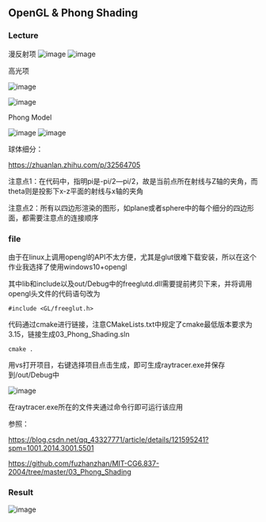 ## OpenGL & Phong Shading

### Lecture

漫反射项
![image](https://user-images.githubusercontent.com/76250553/182794859-48b1bdd0-9a2d-494d-afde-ed0ccefa5de7.png)
![image](https://user-images.githubusercontent.com/76250553/182794950-1260fcbf-946a-48a3-ab1c-a67b7cc80516.png)

高光项

![image](https://user-images.githubusercontent.com/76250553/182794996-3fd75e59-dd2b-4dc0-b4c4-ab26143f0ce9.png)

![image](https://user-images.githubusercontent.com/76250553/182795065-cf630d5f-16f6-43ea-a001-378f5475b6d5.png)

Phong Model

![image](https://user-images.githubusercontent.com/76250553/182795121-25bdd319-67e7-44ec-a9b6-83147a1239b3.png)
![image](https://user-images.githubusercontent.com/76250553/182795780-16cd9029-02b2-403c-8345-d864315e29b8.png)

球体细分：

https://zhuanlan.zhihu.com/p/32564705

注意点1：在代码中，指明pi是-pi/2—pi/2，故是当前点所在射线与Z轴的夹角，而theta则是投影下x-z平面的射线与x轴的夹角

注意点2：所有以四边形渲染的图形，如plane或者sphere中的每个细分的四边形面，都需要注意点的连接顺序

### file

由于在linux上调用opengl的API不太方便，尤其是glut很难下载安装，所以在这个作业我选择了使用windows10+opengl

其中lib和include以及out/Debug中的freeglutd.dll需要提前拷贝下来，并将调用opengl头文件的代码语句改为

```
#include <GL/freeglut.h>
```

代码通过cmake进行链接，注意CMakeLists.txt中规定了cmake最低版本要求为3.15，链接生成03_Phong_Shading.sln

```
cmake .
```

用vs打开项目，右键选择项目点击生成，即可生成raytracer.exe并保存到/out/Debug中

![image](https://user-images.githubusercontent.com/76250553/182795837-2f40242d-587b-427f-8fbe-711a7e9c00fd.png)

在raytracer.exe所在的文件夹通过命令行即可运行该应用

参照：

https://blog.csdn.net/qq_43327771/article/details/121595241?spm=1001.2014.3001.5501

https://github.com/fuzhanzhan/MIT-CG6.837-2004/tree/master/03_Phong_Shading

### Result
![image](https://user-images.githubusercontent.com/76250553/182795902-ab8ac1ac-2eed-42dd-8228-f8bd100d5446.png)


